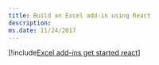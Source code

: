 ```yaml
---
title: Build an Excel add-in using React
description: 
ms.date: 11/24/2017
---
```


[!include[Excel add-ins get started react](../includes/file-get-started-excel-react.md)]